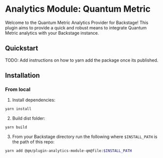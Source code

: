 # Analytics Module: Quantum Metric

Welcome to the Quantum Metric Analytics Provider for Backstage! This plugin aims to provide a quick and robust means to
integrate Quantum Metric analytics with your Backstage instance.

## Quickstart

TODO: Add instructions on how to yarn add the package once its published.

## Installation

### From local

1. Install dependencies:

```bash
yarn install
```

2. Build dist folder:

```bash
yarn build
```

3. From your Backstage directory run the following where `$INSTALL_PATH` is the path of this repo:

```bash
yarn add @qm/plugin-analytics-module-qm@file:$INSTALL_PATH
```
